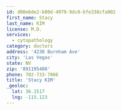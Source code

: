 ```yaml
---
id: d00e6de2-b00d-4979-9dc0-bfe338cfa002
first_name: Stacy
last_name: KIM
license: M.D.
services:
  - cytopathology
category: doctors
address: '4230 Burnham Ave'
city: 'Las Vegas'
state: NV
zip: '891195408'
phone: 702-733-7866
title: 'Stacy KIM'
_geoloc:
  lat: 36.1517
  lng: -115.123
---
```


